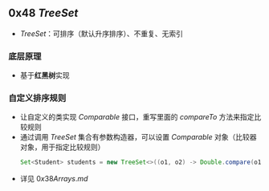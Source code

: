 ## 0x48 $TreeSet$

- $TreeSet$：可排序（默认升序排序）、不重复、无索引

### 底层原理

- 基于**红黑树**实现

### 自定义排序规则

- 让自定义的类实现 $Comparable$ 接口，重写里面的 $compareTo$ 方法来指定比较规则
- 通过调用 $TreeSet$ 集合有参数构造器，可以设置 $Comparable$ 对象（比较器对象，用于指定比较规则）
  ```java
  Set<Student> students = new TreeSet<>((o1, o2) -> Double.compare(o1.getHeight(), o2.getHeight()));
  ```
- 详见 $0x38 Arrays.md$
